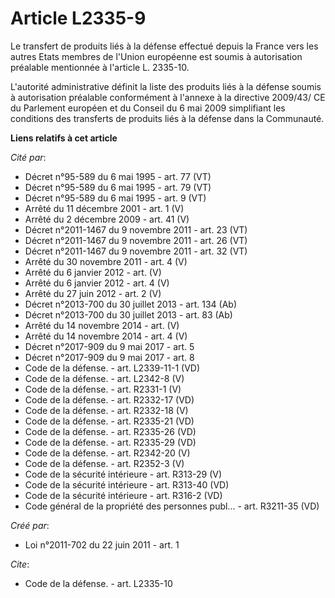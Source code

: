 # Article L2335-9

Le transfert de produits liés à la défense effectué depuis la France vers les autres Etats membres de l'Union européenne est
soumis à autorisation préalable mentionnée à l'article L. 2335-10. 

L'autorité administrative définit la liste des produits liés à la défense soumis à autorisation préalable conformément à
l'annexe à la directive 2009/43/ CE du Parlement européen et du Conseil du 6 mai 2009 simplifiant les conditions des
transferts de produits liés à la défense dans la Communauté.

**Liens relatifs à cet article**

_Cité par_:

  - Décret n°95-589 du 6 mai 1995 - art. 77 (VT)
  - Décret n°95-589 du 6 mai 1995 - art. 79 (VT)
  - Décret n°95-589 du 6 mai 1995 - art. 9 (VT)
  - Arrêté du 11 décembre 2001 - art. 1 (V)
  - Arrêté du 2 décembre 2009 - art. 41 (V)
  - Décret n°2011-1467 du 9 novembre 2011 - art. 23 (VT)
  - Décret n°2011-1467 du 9 novembre 2011 - art. 26 (VT)
  - Décret n°2011-1467 du 9 novembre 2011 - art. 32 (VT)
  - Arrêté du 30 novembre 2011 - art. 4 (V)
  - Arrêté du 6 janvier 2012 - art. (V)
  - Arrêté du 6 janvier 2012 - art. 4 (V)
  - Arrêté du 27 juin 2012 - art. 2 (V)
  - Décret n°2013-700 du 30 juillet 2013 - art. 134 (Ab)
  - Décret n°2013-700 du 30 juillet 2013 - art. 83 (Ab)
  - Arrêté du 14 novembre 2014 - art. (V)
  - Arrêté du 14 novembre 2014 - art. 4 (V)
  - Décret n°2017-909 du 9 mai 2017 - art. 5
  - Décret n°2017-909 du 9 mai 2017 - art. 8
  - Code de la défense. - art. L2339-11-1 (VD)
  - Code de la défense. - art. L2342-8 (V)
  - Code de la défense. - art. R2331-1 (V)
  - Code de la défense. - art. R2332-17 (VD)
  - Code de la défense. - art. R2332-18 (V)
  - Code de la défense. - art. R2335-21 (VD)
  - Code de la défense. - art. R2335-26 (VD)
  - Code de la défense. - art. R2335-29 (VD)
  - Code de la défense. - art. R2342-20 (V)
  - Code de la défense. - art. R2352-3 (V)
  - Code de la sécurité intérieure - art. R313-29 (V)
  - Code de la sécurité intérieure - art. R313-40 (VD)
  - Code de la sécurité intérieure - art. R316-2 (VD)
  - Code général de la propriété des personnes publ... - art. R3211-35 (VD)

_Créé par_:

  - Loi n°2011-702 du 22 juin 2011 - art. 1

_Cite_:

  - Code de la défense. - art. L2335-10
